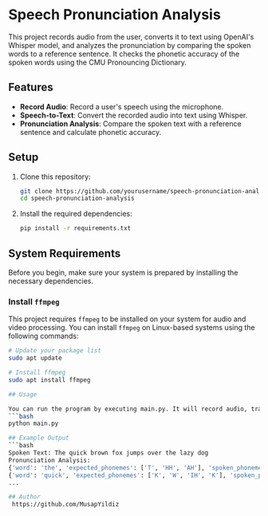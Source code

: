 # Speech Pronunciation Analysis

This project records audio from the user, converts it to text using OpenAI's Whisper model, and analyzes the pronunciation by comparing the spoken words to a reference sentence. It checks the phonetic accuracy of the spoken words using the CMU Pronouncing Dictionary.

## Features

- **Record Audio**: Record a user's speech using the microphone.
- **Speech-to-Text**: Convert the recorded audio into text using Whisper.
- **Pronunciation Analysis**: Compare the spoken text with a reference sentence and calculate phonetic accuracy.

## Setup

1. Clone this repository:
   ```bash
   git clone https://github.com/yourusername/speech-pronunciation-analysis.git
   cd speech-pronunciation-analysis
2. Install the required dependencies:
   ```bash
   pip install -r requirements.txt
   
## System Requirements

Before you begin, make sure your system is prepared by installing the necessary dependencies.

### Install `ffmpeg`

This project requires `ffmpeg` to be installed on your system for audio and video processing. You can install `ffmpeg` on Linux-based systems using the following commands:

   ```bash
   # Update your package list
   sudo apt update

   # Install ffmpeg
   sudo apt install ffmpeg
   
## Usage

You can run the program by executing main.py. It will record audio, transcribe it to text, and analyze the pronunciation against the reference sentence.
   ```bash
   python main.py
   
## Example Output
   ```bash
   Spoken Text: The quick brown fox jumps over the lazy dog
Pronunciation Analysis:
{'word': 'the', 'expected_phonemes': ['T', 'HH', 'AH'], 'spoken_phonemes': ['T', 'HH', 'AH'], 'accuracy': 100.0}
{'word': 'quick', 'expected_phonemes': ['K', 'W', 'IH', 'K'], 'spoken_phonemes': ['K', 'W', 'IH', 'K'], 'accuracy': 100.0}
...

## Author
	https://github.com/MusapYildiz

